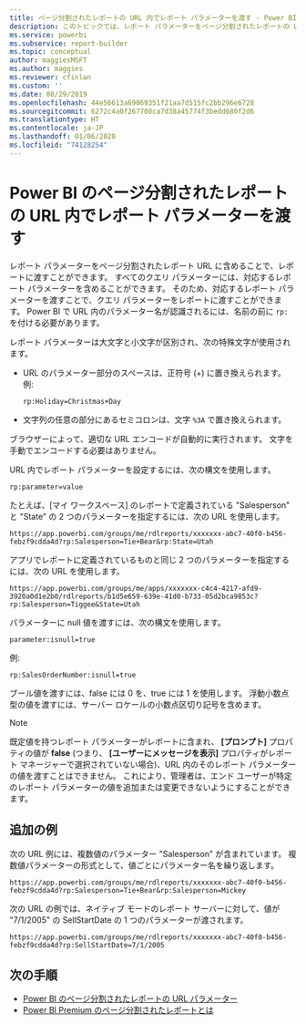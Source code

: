 ```yaml
---
title: ページ分割されたレポートの URL 内でレポート パラメーターを渡す - Power BI レポート ビルダー
description: このトピックでは、レポート パラメーターをページ分割されたレポートの URL に含めることでレポートに渡す方法について説明します。
ms.service: powerbi
ms.subservice: report-builder
ms.topic: conceptual
author: maggiesMSFT
ms.author: maggies
ms.reviewer: cfinlan
ms.custom: ''
ms.date: 08/29/2019
ms.openlocfilehash: 44e56613a69069351f21aa7d515fc2bb296e6728
ms.sourcegitcommit: 6272c4a0f267708ca7d38a45774f3bedd680f2d6
ms.translationtype: HT
ms.contentlocale: ja-JP
ms.lasthandoff: 01/06/2020
ms.locfileid: "74128254"
---
```

# <a name="pass-a-report-parameter-in-a-url-for-a-paginated-report-in-power-bi"></a>Power BI のページ分割されたレポートの URL 内でレポート パラメーターを渡す 

レポート パラメーターをページ分割されたレポート URL に含めることで、レポートに渡すことができます。 すべてのクエリ パラメーターには、対応するレポート パラメーターを含めることができます。 そのため、対応するレポート パラメーターを渡すことで、クエリ パラメーターをレポートに渡すことができます。 Power BI で URL 内のパラメーター名が認識されるには、名前の前に `rp:` を付ける必要があります。 

レポート パラメーターは大文字と小文字が区別され、次の特殊文字が使用されます。 

- URL のパラメーター部分のスペースは、正符号 (+) に置き換えられます。  例: 

    ```rp:Holiday=Christmas+Day```

- 文字列の任意の部分にあるセミコロンは、文字 `%3A` で置き換えられます。

ブラウザーによって、適切な URL エンコードが自動的に実行されます。 文字を手動でエンコードする必要はありません。 

URL 内でレポート パラメーターを設定するには、次の構文を使用します。 

```
rp:parameter=value
```

たとえば、[マイ ワークスペース] のレポートで定義されている "Salesperson" と "State" の 2 つのパラメーターを指定するには、次の URL を使用します。 

```
https://app.powerbi.com/groups/me/rdlreports/xxxxxxx-abc7-40f0-b456-febzf9cdda4d?rp:Salesperson=Tie+Bear&rp:State=Utah 
```

アプリでレポートに定義されているものと同じ 2 つのパラメーターを指定するには、次の URL を使用します。 

```
https://app.powerbi.com/groups/me/apps/xxxxxxx-c4c4-4217-afd9-3920a0d1e2b0/rdlreports/b1d5e659-639e-41d0-b733-05d2bca9853c?rp:Salesperson=Tiggee&State=Utah 
```

パラメーターに null 値を渡すには、次の構文を使用します。 

```
parameter:isnull=true
```

例:

```
rp:SalesOrderNumber:isnull=true
```

ブール値を渡すには、false には 0 を、true には 1 を使用します。 浮動小数点型の値を渡すには、サーバー ロケールの小数点区切り記号を含めます。

> [!NOTE]
> 既定値を持つレポート パラメーターがレポートに含まれ、 **[プロンプト]** プロパティの値が **false** (つまり、 **[ユーザーにメッセージを表示]** プロパティがレポート マネージャーで選択されていない場合)、URL 内のそのレポート パラメーターの値を渡すことはできません。 これにより、管理者は、エンド ユーザーが特定のレポート パラメーターの値を追加または変更できないようにすることができます。

## <a name="additional-examples"></a>追加の例 

次の URL 例には、複数値のパラメーター "Salesperson" が含まれています。 複数値パラメーターの形式として、値ごとにパラメーター名を繰り返します。 

```
https://app.powerbi.com/groups/me/rdlreports/xxxxxxx-abc7-40f0-b456-febzf9cdda4d?rp:Salesperson=Tie+Bear&rp:Salesperson=Mickey 
```

次の URL の例では、ネイティブ モードのレポート サーバーに対して、値が "7/1/2005" の SellStartDate の 1 つのパラメーターが渡されます。

```
https://app.powerbi.com/groups/me/rdlreports/xxxxxxx-abc7-40f0-b456-febzf9cdda4d?rp:SellStartDate=7/1/2005
```

## <a name="next-steps"></a>次の手順

- [Power BI のページ分割されたレポートの URL パラメーター](report-builder-url-parameters.md)
- [Power BI Premium のページ分割されたレポートとは](paginated-reports-report-builder-power-bi.md)
